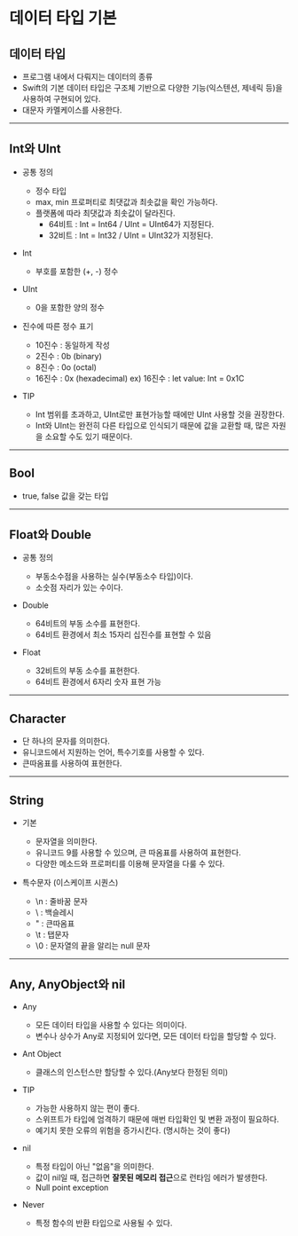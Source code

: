# 데이터 타입 기본

## 데이터 타입
- 프로그램 내에서 다뤄지는 데이터의 종류
- Swift의 기본 데이터 타입은 구조체 기반으로 다양한 기능(익스텐션, 제네릭 등)을 사용하여 구현되어 있다.
- 대문자 카멜케이스를 사용한다.

---

## Int와 UInt
- 공통 정의
    - 정수 타입
    - max, min 프로퍼티로 최댓값과 최솟값을 확인 가능하다.
    - 플랫폼에 따라 최댓값과 최솟값이 달라진다.
        - 64비트 : Int = Int64 / UInt = UInt64가 지정된다.
        - 32비트 : Int = Int32 / UInt = UInt32가 지정된다.
- Int
    - 부호를 포함한 (+, -) 정수 
    
- UInt
    - 0을 포함한 양의 정수

- 진수에 따른 정수 표기
    - 10진수 : 동일하게 작성
    - 2진수  : 0b (binary)
    - 8진수  : 0o (octal)
    - 16진수 : 0x (hexadecimal)
    ex) 16진수 : let value: Int = 0x1C
    
- TIP
    - Int 범위를 초과하고, UInt로만 표현가능할 때에만 UInt 사용할 것을 권장한다.
    - Int와 UInt는 완전히 다른 타입으로 인식되기 때문에 값을 교환할 때, 많은 자원을 소요할 수도 있기 때문이다.
    
---
    
## Bool
- true, false 값을 갖는 타입

---

## Float와 Double
- 공통 정의
    - 부동소수점을 사용하는 실수(부동소수 타입)이다.
    - 소숫점 자리가 있는 수이다.
    
- Double
    - 64비트의 부동 소수를 표현한다.
    - 64비트 환경에서 최소 15자리 십진수를 표현할 수 있음
    
- Float
    - 32비트의 부동 소수를 표현한다.
    - 64비트 환경에서 6자리 숫자 표현 가능
    
---

## Character

- 단 하나의 문자를 의미한다.
- 유니코드에서 지원하는 언어, 특수기호를 사용할 수 있다.
- 큰따옴표를 사용하여 표현한다.

---

## String
- 기본
    - 문자열을 의미한다.
    - 유니코드 9를 사용할 수 있으며, 큰 따옴표를 사용하여 표현한다. 
    - 다양한 메소드와 프로퍼티를 이용해 문자열을 다룰 수 있다.

- 특수문자 (이스케이프 시퀀스)
    - \n : 줄바꿈 문자
    - \\ : 백슬레시
    - \" : 큰따옴표
    - \t : 탭문자
    - \0 : 문자열의 끝을 알리는 null 문자 
    
---

## Any, AnyObject와 nil
- Any
    - 모든 데이터 타입을 사용할 수 있다는 의미이다.
    - 변수나 상수가 Any로 지정되어 있다면, 모든 데이터 타입을 할당할 수 있다.
    
- Ant Object
    - 클래스의 인스턴스만 할당할 수 있다.(Any보다 한정된 의미)

- TIP
    - 가능한 사용하지 않는 편이 좋다.
    - 스위프트가 타입에 엄격하기 때문에 매번 타입확인 및 변환 과정이 필요하다.
    - 예기치 못한 오류의 위험을 증가시킨다. (명시하는 것이 좋다)

- nil
    - 특정 타입이 아닌 "없음"을 의미한다.
    - 값이 nil일 때, 접근하면 **잘못된 메모리 접근**으로 런타임 에러가 발생한다.
    - Null point exception

- Never
    - 특정 함수의 반환 타입으로 사용될 수 있다.
